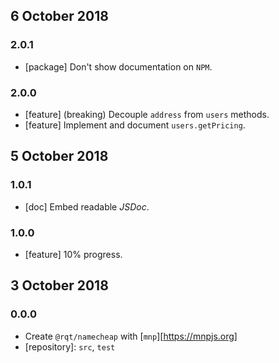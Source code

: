 ## 6 October 2018

### 2.0.1

- [package] Don't show documentation on `NPM`.

### 2.0.0

- [feature] (breaking) Decouple `address` from `users` methods.
- [feature] Implement and document `users.getPricing`.

## 5 October 2018

### 1.0.1

- [doc] Embed readable _JSDoc_.

### 1.0.0

- [feature] 10% progress.

## 3 October 2018

### 0.0.0

- Create `@rqt/namecheap` with [`mnp`][https://mnpjs.org]
- [repository]: `src`, `test`
